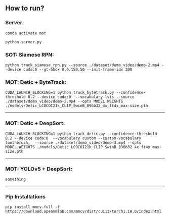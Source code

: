 ## How to run?

### Server:
```
conda activate mot

python server.py
```

### SOT: Siamese RPN:
```
python track_siamese_rpn.py --source ./dataset/demo_video/demo-2.mp4 --device cuda:0 --gt-bbox 0,0,150,50 --init-frame-idx 200
```

### MOT: Detic + ByteTrack:
```
CUDA_LAUNCH_BLOCKING=1 python track_bytetrack.py --confidence-threshold 0.2 --device cuda:0  --vocabulary lvis --source ./dataset/demo_video/demo-2.mp4 --opts MODEL.WEIGHTS ./models/Detic_LCOCOI21k_CLIP_SwinB_896b32_4x_ft4x_max-size.pth
```

<hr/>

### MOT: Detic + DeepSort:
```
CUDA_LAUNCH_BLOCKING=1 python track_detic.py --confidence-threshold 0.2 --device cuda:0  --vocabulary custom --custom-vocabulary toothbrush,  --source ./dataset/demo_video/demo-3.mp4 --opts MODEL.WEIGHTS ./models/Detic_LCOCOI21k_CLIP_SwinB_896b32_4x_ft4x_max-size.pth
```

<hr/>

### MOT: YOLOv5 + DeepSort:
```
something
```

<hr/>

### Pip Installations
```
pip install mmcv-full -f https://download.openmmlab.com/mmcv/dist/cu113/torch1.10.0/index.html
```